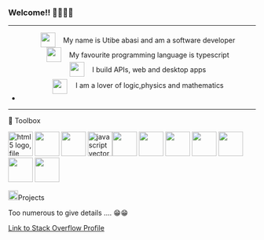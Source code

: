 ### Welcome!! 👋🏾👋🏾
<hr/>
<ul>
 <li style="display: flex; align-items:center; justify-content:center; gap: 1rem;">
  <img style="" src="https://cdn-icons-png.flaticon.com/128/1049/1049443.png" width="30" height="30"/>
  <span style="">My name is Utibe abasi and am a software developer</span>
 </li>
  <li style="display: flex; align-items:center; justify-content:center; gap: 1rem;">
    <img style="" src="https://cdn-icons-png.flaticon.com/128/5968/5968381.png" width="30" height="30"/>
   <span style="" > My favourite programming language is typescript</span>
  </li>
  <li style="display: flex; align-items:center; justify-content:center; gap: 1rem;">
   <img style="" src="https://cdn-icons-png.flaticon.com/128/7328/7328746.png" width="30" height="30"/>
  <span style="" >I build APIs, web and desktop apps</span>
 </li>
  <li style="display: flex; align-items:center; justify-content:center; gap: 1rem;">
    <img style="padding: 5px 1px 0 1px" src="https://cdn-icons-png.flaticon.com/128/7773/7773975.png" width="30" height="30"/>
   <span style="" >I am a lover of logic,physics and mathematics</span>
 </li>
  <li></li>
</ul>

<hr/>
🧰 Toolbox 
<p><img src="https://www.freepnglogos.com/uploads/html5-logo-png/html5-logo-file-html-shiny-icon-svg-wikimedia-commons-11.png" width="50" alt="html5 logo, file html <img src="https://www.freepnglogos.com/uploads/html5-logo-png/html5-logo-file-html-shiny-icon-svg-wikimedia-commons-11.png" width="50" height="50" alt="html5 logo, file html shiny icon svg wikimedia commons" /> <img src="https://iconape.com/wp-content/files/dj/370768/svg/370768.svg" width="50" height="50"/> <img src="https://iconape.com/wp-content/files/un/371197/svg/371197.svg" width="50" height="50"/> <img src="https://www.freepnglogos.com/uploads/javascript-png/javascript-vector-logo-yellow-png-transparent-javascript-vector-12.png" width="50" height="50" alt="javascript vector logo yellow png transparent javascript vector" /><img src="https://iconape.com/wp-content/files/fh/110909/svg/typescript.svg" width="50" height="50"/>  <img src="https://iconape.com/wp-content/files/xn/371621/svg/371621.svg" width="50" height="50"/>
  <img src="https://iconape.com/wp-content/files/fo/371358/svg/371358.svg" width="50" height="50"/>  <img src="https://iconape.com/wp-content/files/ec/371378/svg/371378.svg" width="50" height="50"/>  <img src="https://iconape.com/wp-content/files/fe/83764/svg/nodejs-1.svg" width="50" height="50"/> <img src="https://iconape.com/wp-content/files/sw/371233/svg/371233.svg" height="50" width="50"/> <img src="https://iconape.com/wp-content/files/im/64767/svg/git.svg" height="50" width="50"/></p>

  <p> <img src="https://iconape.com/wp-content/files/kd/121943/svg/Microsoft_Project__2019-present_.svg" height="20" width="20"/>Projects </p>
  <p>Too numerous to give details .... 😁😁 </p>
  <p><a href="https://stackoverflow.com/users/18433959/xlaez-kamou">Link to Stack Overflow Profile</a></p>
